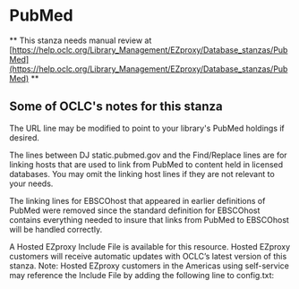 # PubMed
** This stanza needs manual review at [https://help.oclc.org/Library_Management/EZproxy/Database_stanzas/PubMed](https://help.oclc.org/Library_Management/EZproxy/Database_stanzas/PubMed) **

## Some of OCLC's notes for this stanza

The URL line may be modified to point to your library's PubMed holdings if desired.

The lines between DJ static.pubmed.gov and the Find/Replace lines are for linking hosts that are used to link from PubMed to content held in licensed databases. You may omit the linking host lines if they are not relevant to your needs.

The linking lines for EBSCOhost that appeared in earlier definitions of PubMed were removed since the standard definition for EBSCOhost contains everything needed to insure that links from PubMed to EBSCOhost will be handled correctly.

A Hosted EZproxy Include File is available for this resource. Hosted EZproxy customers will receive automatic updates with OCLC&rsquo;s latest version of this stanza. Note: Hosted EZproxy customers in the Americas using self-service may reference the Include File by adding the following line to config.txt:

&nbsp;
